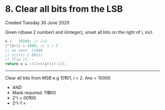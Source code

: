 # 8. Clear all bits from the LSB
Created Tuesday 30 June 2020

Given n(base 2 number) and i(integer), unset all bits on the right of i, incl.
```cpp
x =   10100; // i=3
2^(i+1) = 1000; // i = 3
// we need  11000
// 2(i+1)-1 00111
// flip it, ~
return x & ~((1<<(i+1))-1));
```

*****

Clear all bits from MSB
e.g 10**1**01, i = 2. Ans = 10000

* AND
* Mask required: 11**0**00
* 2^i = 00**1**00
* 2^i-1 =


